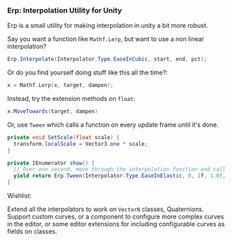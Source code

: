 ### Erp: Interpolation Utility for Unity

Erp is a small utility for making interpolation in unity a bit more robust.

Say you want a function like `Mathf.Lerp`, but want to use a non linear interpolation?

```C#
Erp.Interpolate(Interpolator.Type.EaseInCubic, start, end, pct);
```

Or do you find yourself doing stuff like this all the time?:

```C#
x = Mathf.Lerp(x, target, dampen);
```

Instead, try the extension methods on `float`:

```C#
x.MoveTowards(target, dampen)
```

Or, use `Tween` which calls a function on every update frame until it's done.

```C#
private void SetScale(float scale) {
  transform.localScale = Vector3.one * scale;
}

private IEnumerator show() {
  // Over one second, move through the interpolation function and call SetScale every frame.
  yield return Erp.Tween(Interpolator.Type.EaseInElastic, 0, 1f, 1.0f, SetScale);
}
```

Wishlist:

Extend all the interpolators to work on `VectorN` classes, Quaternions.
Support custom curves, or a component to configure more complex curves in the editor, or some editor extensions for including configurable curves as fields on classes.

